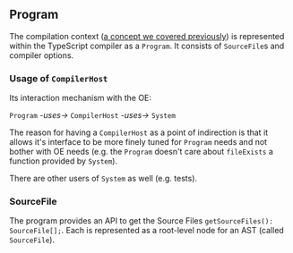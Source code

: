 ## Program

The compilation context ([a concept we covered previously](docs/project/compilation-context.md)) is represented within the TypeScript compiler as a `Program`. It consists of `SourceFile`s and compiler options.


### Usage of `CompilerHost`
Its interaction mechanism with the OE:

`Program` *-uses->* `CompilerHost` *-uses->* `System`

The reason for having a `CompilerHost` as a point of indirection is that it allows it's interface to be more finely tuned for `Program` needs and not bother with OE needs (e.g. the `Program` doesn't care about `fileExists` a function provided by `System`).

There are other users of `System` as well (e.g. tests).

### SourceFile

The program provides an API to get the Source Files `getSourceFiles(): SourceFile[];`. Each is represented as a root-level node for an AST (called `SourceFile`). 
